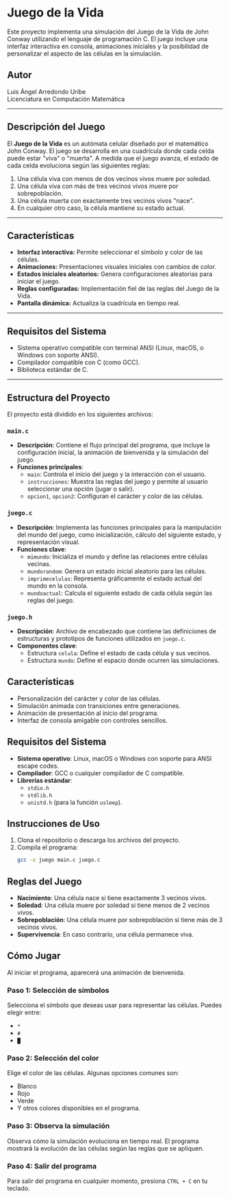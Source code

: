 # Juego de la Vida

Este proyecto implementa una simulación del Juego de la Vida de John Conway utilizando el lenguaje de programación C. El juego incluye una interfaz interactiva en consola, animaciones iniciales y la posibilidad de personalizar el aspecto de las células en la simulación.

## Autor

Luis Ángel Arredondo Uribe  
Licenciatura en Computación Matemática

---

## Descripción del Juego

El **Juego de la Vida** es un autómata celular diseñado por el matemático John Conway. El juego se desarrolla en una cuadrícula donde cada celda puede estar "viva" o "muerta". A medida que el juego avanza, el estado de cada celda evoluciona según las siguientes reglas:

1. Una célula viva con menos de dos vecinos vivos muere por soledad.
2. Una célula viva con más de tres vecinos vivos muere por sobrepoblación.
3. Una célula muerta con exactamente tres vecinos vivos "nace".
4. En cualquier otro caso, la célula mantiene su estado actual.

---

## Características

- **Interfaz interactiva:** Permite seleccionar el símbolo y color de las células.
- **Animaciones:** Presentaciones visuales iniciales con cambios de color.
- **Estados iniciales aleatorios:** Genera configuraciones aleatorias para iniciar el juego.
- **Reglas configuradas:** Implementación fiel de las reglas del Juego de la Vida.
- **Pantalla dinámica:** Actualiza la cuadrícula en tiempo real.

---

## Requisitos del Sistema

- Sistema operativo compatible con terminal ANSI (Linux, macOS, o Windows con soporte ANSI).
- Compilador compatible con C (como GCC).
- Biblioteca estándar de C.

---

## Estructura del Proyecto

El proyecto está dividido en los siguientes archivos:

### `main.c`
- **Descripción**: Contiene el flujo principal del programa, que incluye la configuración inicial, la animación de bienvenida y la simulación del juego.
- **Funciones principales**:
  - `main`: Controla el inicio del juego y la interacción con el usuario.
  - `instrucciones`: Muestra las reglas del juego y permite al usuario seleccionar una opción (jugar o salir).
  - `opcion1`, `opcion2`: Configuran el carácter y color de las células.

### `juego.c`
- **Descripción**: Implementa las funciones principales para la manipulación del mundo del juego, como inicialización, cálculo del siguiente estado, y representación visual.
- **Funciones clave**:
  - `mimundo`: Inicializa el mundo y define las relaciones entre células vecinas.
  - `mundorandom`: Genera un estado inicial aleatorio para las células.
  - `imprimecelulas`: Representa gráficamente el estado actual del mundo en la consola.
  - `mundoactual`: Calcula el siguiente estado de cada célula según las reglas del juego.

### `juego.h`
- **Descripción**: Archivo de encabezado que contiene las definiciones de estructuras y prototipos de funciones utilizados en `juego.c`.
- **Componentes clave**:
  - Estructura `celula`: Define el estado de cada célula y sus vecinos.
  - Estructura `mundo`: Define el espacio donde ocurren las simulaciones.


## Características
- Personalización del carácter y color de las células.
- Simulación animada con transiciones entre generaciones.
- Animación de presentación al inicio del programa.
- Interfaz de consola amigable con controles sencillos.

## Requisitos del Sistema
- **Sistema operativo**: Linux, macOS o Windows con soporte para ANSI escape codes.
- **Compilador**: GCC o cualquier compilador de C compatible.
- **Librerías estándar**:
  - `stdio.h`
  - `stdlib.h`
  - `unistd.h` (para la función `usleep`).

## Instrucciones de Uso
1. Clona el repositorio o descarga los archivos del proyecto.
2. Compila el programa:
   ```bash
   gcc -o juego main.c juego.c


## Reglas del Juego

- **Nacimiento**: Una célula nace si tiene exactamente 3 vecinos vivos.
- **Soledad**: Una célula muere por soledad si tiene menos de 2 vecinos vivos.
- **Sobrepoblación**: Una célula muere por sobrepoblación si tiene más de 3 vecinos vivos.
- **Supervivencia**: En caso contrario, una célula permanece viva.

## Cómo Jugar

Al iniciar el programa, aparecerá una animación de bienvenida.

### Paso 1: Selección de símbolos
Selecciona el símbolo que deseas usar para representar las células. Puedes elegir entre:
- `*`
- `#`
- `█`

### Paso 2: Selección del color
Elige el color de las células. Algunas opciones comunes son:
- Blanco
- Rojo
- Verde
- Y otros colores disponibles en el programa.

### Paso 3: Observa la simulación
Observa cómo la simulación evoluciona en tiempo real. El programa mostrará la evolución de las células según las reglas que se apliquen.

### Paso 4: Salir del programa
Para salir del programa en cualquier momento, presiona `CTRL + C` en tu teclado.
